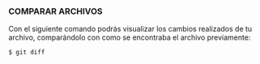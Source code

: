 ### COMPARAR ARCHIVOS

Con el siguiente comando podrás visualizar los cambios realizados de tu archivo, comparándolo con como se encontraba el archivo previamente:

``` sh
$ git diff
```